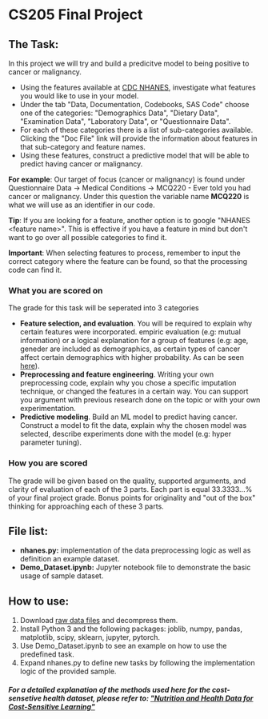 # CS205 Final Project

## The Task:
In this project we will try and build a predicitve model to being positive to cancer or malignancy.
- Using the features available at [CDC NHANES](https://wwwn.cdc.gov/nchs/nhanes/continuousnhanes/default.aspx?BeginYear=2015), investigate what features you would like to use in your model. 
- Under the tab "Data, Documentation, Codebooks, SAS Code" choose one of the categories: "Demographics Data", "Dietary Data", "Examination Data", "Laboratory Data", or "Questionnaire Data". 
- For each of these categories there is a list of sub-categories available. Clicking the "Doc File" link will provide the information about features in that sub-category and feature names.
- Using these features, construct a predictive model that will be able to predict having cancer or malignancy.

**For example**: Our target of focus (cancer or malignancy) is found under Questionnaire Data -> Medical Conditions -> MCQ220 - Ever told you had cancer or malignancy. Under this question the variable name **MCQ220** is what we will use as an identifier in our code.

**Tip**: If you are looking for a feature, another option is to google "NHANES \<feature name\>". This is effective if you have a feature in mind but don't want to go over all possible categories to find it.

**Important**: When selecting features to process, remember to input the correct category where the feature can be found, so that the processing code can find it.
  
### What you are scored on
The grade for this task will be seperated into 3 categories
- **Feature selection, and evaluation**. You will be required to explain why certain features were incorporated. empiric evaluation (e.g: mutual information) or a logical explanation for a group of features (e.g: age, geneder are included as demographics, as certain types of cancer affect certain demographics with higher probability. As can be seen [here](https://gis.cdc.gov/Cancer/USCS/DataViz.html)).
- **Preprocessing and feature engineering**. Writing your own preprocessing code, explain why you chose a specific imputation technique, or changed the features in a certain way. You can support you argument with previous research done on the topic or with your own experimentation.
- **Predictive modeling**. Build an ML model to predict having cancer. Construct a model to fit the data, explain why the chosen model was selected, describe experiments done with the model (e.g: hyper parameter tuning).

### How you are scored
The grade will be given based on the quality, supported arguments, and clarity of evaluation of each of the 3 parts.
Each part is equal 33.3333...% of your final project grade. Bonus points for originality and "out of the box" thinking for approaching each of these 3 parts.


## File list:
- **nhanes.py:** implementation of the data preprocessing logic as well as definition an example dataset.
- **Demo_Dataset.ipynb:** Jupyter notebook file to demonstrate the basic usage of sample dataset.

## How to use:
1) Download [raw data files](https://drive.google.com/file/d/1hFp7O747408D8t5442f0Sjit7wXKXI1z/view?usp=sharing) and decompress them.
2) Install Python 3 and the following packages: joblib, numpy, pandas, matplotlib, scipy, sklearn, jupyter, pytorch.
3) Use Demo_Dataset.ipynb to see an example on how to use the predefined task.
4) Expand nhanes.py to define new tasks by following the implementation logic of the provided sample.


##### For a detailed explanation of the methods used here for the cost-sensetive health dataset, please refer to: ["Nutrition and Health Data for Cost-Sensitive Learning"](https://arxiv.org/abs/1902.07102)
